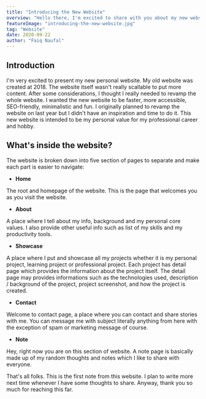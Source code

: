 ```yaml
---
title: "Introducing the New Website"
overview: "Hello there, I'm excited to share with you about my new website. I had been holding the development for more than 1 year but it's finally here."
featureImage: "introducing-the-new-website.jpg"
tag: "Website"
date: 2020-09-22
author: "Faiq Naufal"
---
```


## Introduction

I'm very excited to present my new personal website. My old
website was created at 2018. The website itself wasn't really
scallable to put more content. After some considerations, I
thought I really needed to revamp the whole website. I wanted the
new website to be faster, more accessible, SEO-friendly,
minimalistic and fun. I originally planned to revamp the website
on last year but I didn't have an inspiration and time to do it.
This new website is intended to be my personal value for my
professional career and hobby.

## What's inside the website?

The website is broken down into five section of pages to
separate and make each part is easier to navigate:

- **Home**

The root and homepage of the website. This is the page that
welcomes you as you visit the website.

- **About**

A place where I tell about my info, background and my personal
core values. I also provide other useful info such as list of
my skills and my productivity tools.

- **Showcase**

A place where I put and showcase all my projects whether it is
my personal project, learning project or professional project.
Each project has detail page which provides the information
about the project itself. The detail page may provides
informations such as the technologies used, description /
background of the project, project screenshot, and how the
project is created.

- **Contact**

Welcome to contact page, a place where you can contact and
share stories with me. You can message me with subject
literally anything from here with the exception of spam or
marketing message of course.

- **Note**

Hey, right now you are on this section of website. A note page
is basically made up of my random thoughts and notes which I
like to share with everyone.

That's all folks. This is the first note from this website. I plan
to write more next time whenever I have some thoughts to share.
Anyway, thank you so much for reaching this far.
